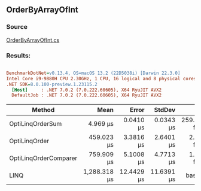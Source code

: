 ﻿## OrderByArrayOfInt

### Source
[OrderByArrayOfInt.cs](../../src/OptiLinq.Benchmark/OrderByArrayOfInt.cs)

### Results:
``` ini

BenchmarkDotNet=v0.13.4, OS=macOS 13.2 (22D5038i) [Darwin 22.3.0]
Intel Core i9-9880H CPU 2.30GHz, 1 CPU, 16 logical and 8 physical cores
.NET SDK=8.0.100-preview.1.23115.2
  [Host]     : .NET 7.0.2 (7.0.222.60605), X64 RyuJIT AVX2
  DefaultJob : .NET 7.0.2 (7.0.222.60605), X64 RyuJIT AVX2


```
|                Method |         Mean |      Error |     StdDev |           Ratio | RatioSD |    Gen0 |   Gen1 | Allocated |     Alloc Ratio |
|---------------------- |-------------:|-----------:|-----------:|----------------:|--------:|--------:|-------:|----------:|----------------:|
|      OptiLinqOrderSum |     4.969 μs |  0.0410 μs |  0.0343 μs | 259.386x faster |   3.14x |       - |      - |      40 B | 3,007.850x less |
|         OptiLinqOrder |   459.023 μs |  3.3816 μs |  2.6401 μs |   2.810x faster |   0.03x |  4.3945 | 0.4883 |   40409 B |     2.977x less |
| OptiLinqOrderComparer |   759.909 μs |  5.1008 μs |  4.7713 μs |   1.695x faster |   0.02x |  3.9063 |      - |   40529 B |     2.969x less |
|                  LINQ | 1,288.318 μs | 12.4429 μs | 11.6391 μs |        baseline |         | 13.6719 | 1.9531 |  120314 B |                 |
